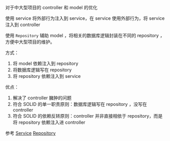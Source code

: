 对于中大型项目的 controller 和 model 的优化

使用 service 将外部行为注入到 service，在 service 使用外部行为，将 service 注入到 controller

使用 `Repository` 辅助 model ，将相关的数据库逻辑封装在不同的 repository ，方便中大型项目的维护。

方式：

1. 将 model 依赖注入到 repository
2. 将数据库逻辑写在 repository
3. 将 repository 依赖注入到 service

优点：

1. 解决了 controller 臃肿的问题
2. 符合 SOLID 的单一职责原则：数据库逻辑写在 repository ，没写在 controller
3. 符合 SOLID 的依赖反转原则：controller 并非直接相依于 repository，而是将 repository 依赖注入进 controller

参考 [Service](https://old-oomusou.goodjack.tw/laravel/service/) [Repository](https://old-oomusou.goodjack.tw/laravel/repository/)

